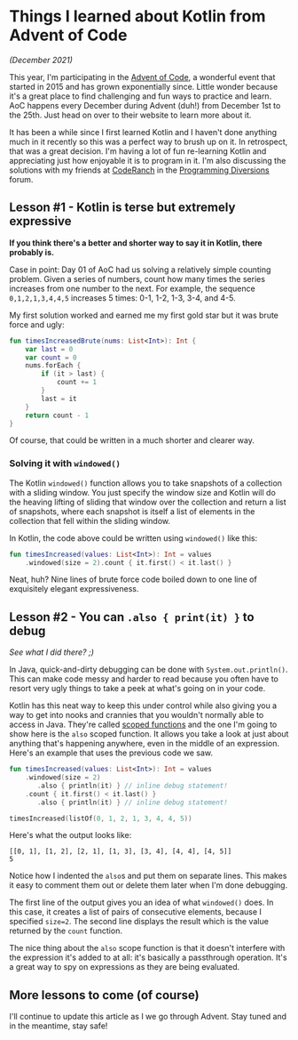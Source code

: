 # Things I learned about Kotlin from Advent of Code

_(December 2021)_

This year, I'm participating in the [Advent of Code](https://adventofcode.com/2021/), a wonderful event that started in
2015 and has grown exponentially since. Little wonder because it's a great place to find challenging and fun ways to
practice and learn. AoC happens every December during Advent (duh!) from December 1st to the 25th. Just head on over to
their website to learn more about it.

It has been a while since I first learned Kotlin and I haven't done anything much in it recently so this was a perfect
way to brush up on it. In retrospect, that was a great decision. I'm having a lot of fun re-learning Kotlin and
appreciating just how enjoyable it is to program in it. I'm also discussing the solutions with my friends
at [CodeRanch](https://coderanch.com) in the [Programming Diversions](https://coderanch.com/f/71/Programming) forum.

## Lesson #1 - Kotlin is terse but extremely expressive

**If you think there's a better and shorter way to say it in Kotlin, there probably is.**

Case in point: Day 01 of AoC had us solving a relatively simple counting problem. Given a series of numbers, count how
many times the series increases from one number to the next. For example, the sequence `0,1,2,1,3,4,4,5` increases 5
times: 0-1, 1-2, 1-3, 3-4, and 4-5.

My first solution worked and earned me my first gold star but it was brute force and ugly:

```kotlin
fun timesIncreasedBrute(nums: List<Int>): Int {
    var last = 0
    var count = 0
    nums.forEach {
        if (it > last) {
            count += 1
        }
        last = it
    }
    return count - 1
}
```

Of course, that could be written in a much shorter and clearer way.

### Solving it with `windowed()`

The Kotlin `windowed()` function allows you to take snapshots of a collection with a sliding window. You just specify
the window size and Kotlin will do the heaving lifting of sliding that window over the collection and return a list of
snapshots, where each snapshot is itself a list of elements in the collection that fell within the sliding window.

In Kotlin, the code above could be written using `windowed()` like this:

```kotlin
fun timesIncreased(values: List<Int>): Int = values
    .windowed(size = 2).count { it.first() < it.last() }
```

Neat, huh? Nine lines of brute force code boiled down to one line of exquisitely elegant expressiveness.

## Lesson #2 - You can `.also { print(it) }` to debug

_See what I did there? ;)_

In Java, quick-and-dirty debugging can be done with `System.out.println()`. This can make code messy and harder to read
because you often have to resort very ugly things to take a peek at what's going on in your code.

Kotlin has this neat way to keep this under control while also giving you a way to get into nooks and crannies that you
wouldn't normally able to access in Java. They're
called [scoped functions](https://kotlinlang.org/docs/scope-functions.html)
and the one I'm going to show here is the `also` scoped function. It allows you take a look at just about anything
that's happening anywhere, even in the middle of an expression. Here's an example that uses the previous code we saw.

```kotlin
fun timesIncreased(values: List<Int>): Int = values
    .windowed(size = 2)
       .also { println(it) } // inline debug statement!
    .count { it.first() < it.last() }
       .also { println(it) } // inline debug statement!

timesIncreased(listOf(0, 1, 2, 1, 3, 4, 4, 5))
```

Here's what the output looks like:
```text
[[0, 1], [1, 2], [2, 1], [1, 3], [3, 4], [4, 4], [4, 5]]
5
```

Notice how I indented the `also`s and put them on separate lines. This makes it easy to comment them out or delete them
later when I'm done debugging.

The first line of the output gives you an idea of what `windowed()` does. In this case, it creates a list of pairs of
consecutive elements, because I specified `size=2`. The second line displays the result which is the value returned by
the `count` function. 

The nice thing about the `also` scope function is that it doesn't interfere with the expression it's added to at all:
it's basically a passthrough operation. It's a great way to spy on expressions as they are being evaluated.

## More lessons to come (of course)

I'll continue to update this article as I we go through Advent. Stay tuned and in the meantime, stay safe!